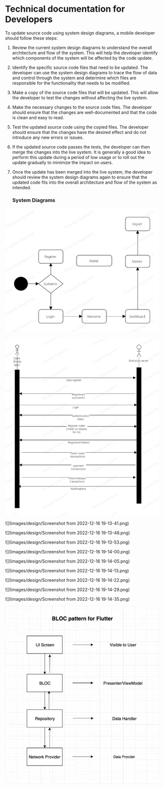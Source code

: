 # Technical documentation for Developers



To update source code using system design diagrams, a mobile developer should follow these steps:

1. Review the current system design diagrams to understand the overall architecture and flow of the system. This will help the developer identify which components of the system will be affected by the code update.

2. Identify the specific source code files that need to be updated. The developer can use the system design diagrams to trace the flow of data and control through the system and determine which files are responsible for the functionality that needs to be modified.

3. Make a copy of the source code files that will be updated. This will allow the developer to test the changes without affecting the live system.

4. Make the necessary changes to the source code files. The developer should ensure that the changes are well-documented and that the code is clean and easy to read.

5. Test the updated source code using the copied files. The developer should ensure that the changes have the desired effect and do not introduce any new errors or issues.

6. If the updated source code passes the tests, the developer can then merge the changes into the live system. It is generally a good idea to perform this update during a period of low usage or to roll out the update gradually to minimize the impact on users.

7. Once the update has been merged into the live system, the developer should review the system design diagrams again to ensure that the updated code fits into the overall architecture and flow of the system as intended.

   ### System Diagrams

![](images/design/data_flow2.png)





![](images/design/data_flow1.png)



![](images/design/Screenshot from 2022-12-16 19-13-41.png)





![](images/design/Screenshot from 2022-12-16 19-13-48.png)





![](images/design/Screenshot from 2022-12-16 19-13-53.png)



![](images/design/Screenshot from 2022-12-16 19-14-00.png)

![](images/design/Screenshot from 2022-12-16 19-14-05.png)



![](images/design/Screenshot from 2022-12-16 19-14-13.png)







![](images/design/Screenshot from 2022-12-16 19-14-22.png)





![](images/design/Screenshot from 2022-12-16 19-14-29.png)



![](images/design/Screenshot from 2022-12-16 19-14-35.png)



![](images/design/1_MqYPYKdNBiID0mZ-zyE-mA.webp)
